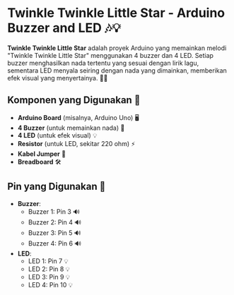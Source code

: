 # Twinkle Twinkle Little Star - Arduino Buzzer and LED 🎶💡

**Twinkle Twinkle Little Star** adalah proyek Arduino yang memainkan melodi "Twinkle Twinkle Little Star" menggunakan 4 buzzer dan 4 LED. Setiap buzzer menghasilkan nada tertentu yang sesuai dengan lirik lagu, sementara LED menyala seiring dengan nada yang dimainkan, memberikan efek visual yang menyertainya. 🌟✨

## Komponen yang Digunakan 🔧

- **Arduino Board** (misalnya, Arduino Uno) 🖥️
- **4 Buzzer** (untuk memainkan nada) 🎵
- **4 LED** (untuk efek visual) 💡
- **Resistor** (untuk LED, sekitar 220 ohm) ⚡
- **Kabel Jumper** 🔌
- **Breadboard** 🛠️

## Pin yang Digunakan 📌

- **Buzzer**:
  - Buzzer 1: Pin 3 🔊
  - Buzzer 2: Pin 4 🔊
  - Buzzer 3: Pin 5 🔊
  - Buzzer 4: Pin 6 🔊
- **LED**:
  - LED 1: Pin 7 💡
  - LED 2: Pin 8 💡
  - LED 3: Pin 9 💡
  - LED 4: Pin 10 💡
